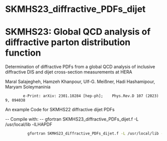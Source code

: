 # SKMHS23_diffractive_PDFs_dijet
# SKMHS23: Global QCD analysis of diffractive parton distribution function


 Determination of diffractive PDFs from a global QCD analysis of inclusive diffractive DIS and dijet cross-section measurements at HERA

 Maral Salajegheh, Hamzeh Khanpour, Ulf-G. Meißner, Hadi Hashamipour, Maryam Soleymaninia
 
            e-Print: arXiv: 2301.10284 [hep-ph];	Phys.Rev.D 107 (2023) 9, 094038



 An example Code for SKMHS22 diffractive dijet PDFs
  
 --    Compile with:
 --    gfortran SKMHS23_diffractive_PDFs_dijet.f -L /usr/local/lib -lLHAPDF

 ```bash 
           gfortran SKMHS23_diffractive_PDFs_dijet.f -L /usr/local/lib -lLHAPDF
```
 
